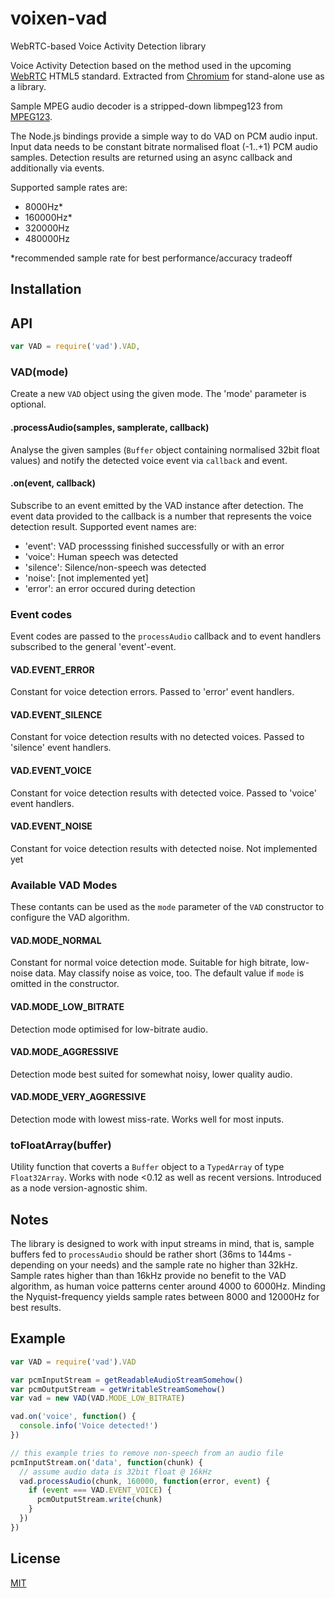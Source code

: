 # voixen-vad
WebRTC-based Voice Activity Detection library

Voice Activity Detection based on the method used in the upcoming [WebRTC](http://http://www.webrtc.org) HTML5 standard.
Extracted from [Chromium](https://chromium.googlesource.com/external/webrtc/+/branch-heads/43/webrtc/common_audio/vad/) for
stand-alone use as a library.

Sample MPEG audio decoder is a stripped-down libmpeg123 from [MPEG123](http://www.mpg123.de).

The Node.js bindings provide a simple way to do VAD on PCM audio input. Input data needs to be constant bitrate normalised
float (-1..+1) PCM audio samples. Detection results are returned using an async callback and additionally via events.

Supported sample rates are:
- 8000Hz*
- 160000Hz*
- 320000Hz
- 480000Hz

*recommended sample rate for best performance/accuracy tradeoff

## Installation

## API

```javascript
var VAD = require('vad').VAD,
```

### VAD(mode)

Create a new `VAD` object using the given mode. The 'mode' parameter is optional.

#### .processAudio(samples, samplerate, callback)

Analyse the given samples (`Buffer` object containing normalised 32bit float values) and notify the detected voice
event via `callback` and event.

#### .on(event, callback)

Subscribe to an event emitted by the VAD instance after detection. The event data provided to the callback is a number that
represents the voice detection result.
Supported event names are:
- 'event': VAD processsing finished successfully or with an error
- 'voice': Human speech was detected
- 'silence': Silence/non-speech was detected
- 'noise': [not implemented yet]
- 'error': an error occured during detection

### Event codes

Event codes are passed to the `processAudio` callback and to event handlers subscribed to the general
'event'-event.

#### VAD.EVENT_ERROR

Constant for voice detection errors. Passed to 'error' event handlers.

#### VAD.EVENT_SILENCE

Constant for voice detection results with no detected voices.
Passed to 'silence' event handlers.

#### VAD.EVENT_VOICE

Constant for voice detection results with detected voice.
Passed to 'voice' event handlers.

#### VAD.EVENT_NOISE

Constant for voice detection results with detected noise.
Not implemented yet

### Available VAD Modes

These contants can be used as the `mode` parameter of the `VAD` constructor to
configure the VAD algorithm. 

#### VAD.MODE_NORMAL

Constant for normal voice detection mode. Suitable for high bitrate, low-noise data.
May classify noise as voice, too. The default value if `mode` is omitted in the constructor.

#### VAD.MODE_LOW_BITRATE

Detection mode optimised for low-bitrate audio.

#### VAD.MODE_AGGRESSIVE

Detection mode best suited for somewhat noisy, lower quality audio.

#### VAD.MODE_VERY_AGGRESSIVE

Detection mode with lowest miss-rate. Works well for most inputs.

### toFloatArray(buffer)

Utility function that coverts a `Buffer` object to a `TypedArray` of type `Float32Array`.
Works with node <0.12 as well as recent versions. Introduced as a node version-agnostic shim.

## Notes

The library is designed to work with input streams in mind, that is, sample buffers fed to `processAudio` should be
rather short (36ms to 144ms - depending on your needs) and the sample rate no higher than 32kHz. Sample rates higher than
than 16kHz provide no benefit to the VAD algorithm, as human voice patterns center around 4000 to 6000Hz. Minding the
Nyquist-frequency yields sample rates between 8000 and 12000Hz for best results.

## Example

```javascript
var VAD = require('vad').VAD

var pcmInputStream = getReadableAudioStreamSomehow()
var pcmOutputStream = getWritableStreamSomehow()
var vad = new VAD(VAD.MODE_LOW_BITRATE)

vad.on('voice', function() {
  console.info('Voice detected!')
})

// this example tries to remove non-speech from an audio file
pcmInputStream.on('data', function(chunk) {
  // assume audio data is 32bit float @ 16kHz
  vad.processAudio(chunk, 160000, function(error, event) {
    if (event === VAD.EVENT_VOICE) {
      pcmOutputStream.write(chunk)
    }
  })
})
```

## License

[MIT](LICENSE)
